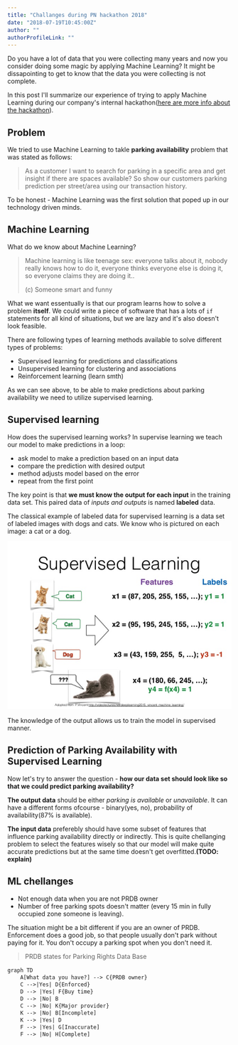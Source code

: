 ```yaml
---
title: "Challanges during PN hackathon 2018"
date: "2018-07-19T10:45:00Z"
author: ""
authorProfileLink: ""
---
```


Do you have a lot of data that you were collecting many years and now you consider doing some magic by applying Machine Learning? It might be dissapointing to get to know that the data you were collecting is not complete. 

In this post I'll summarize our experience of trying to apply Machine Learning during our company's internal hackathon([here are more info about the hackathon]()). 

## Problem
We tried to use Machine Learning to takle **parking availability** problem that was stated as follows:

> As a customer I want to search for parking in a specific area and get insight if there are spaces available? So show our customers parking prediction per street/area using our transaction history.

To be honest - Machine Learning was the first solution that poped up in our technology driven minds. 

## Machine Learning
What do we know about Machine Learning?
> Machine learning is like teenage sex: everyone talks about it, nobody really knows how to do it, everyone thinks everyone else is doing it, so everyone claims they are doing it.. 
>
> (c) Someone smart and funny

What we want essentually is that our program learns how to solve a problem **itself**. We could write a piece of software that has a lots of `if` statements for all kind of situations, but we are lazy and it's also doesn't look feasible.

There are following types of learning methods available to solve different types of problems:
- Supervised learning for predictions and classifications
- Unsupervised learning for clustering and associations
- Reinforcement learning (learn smth)

As we can see above, to be able to make predictions about parking availability we need to utilize supervised learning. 

## Supervised learning
How does the supervised learning works? In supervise learning we teach our model to make predictions in a loop:
- ask model to make a prediction based on an input data
- compare the prediction with desired output
- method adjusts model based on the error 
- repeat from the first point

The key point is that **we must know the output for each input** in the training data set. This paired data of *inputs and outputs* is named **labeled** data.

The classical example of labeled data for supervised learning is a data set of labeled images with dogs and cats. We know who is pictured on each image: a cat or a dog.

![Cats & Dogs](./images/casndogs.jpg)

The knowledge of the output allows us to train the model in supervised manner. 

## Prediction of Parking Availability with Supervised Learning
Now let's try to answer the question - **how our data set should look like so that we could predict parking availability?**

**The output data** should be either *parking is available* or *unavailable*. It can have a different forms ofcourse - binary(yes, no), probability of availability(87% is available).

**The input data** preferebly should have some subset of features that influence parking availability directly or indirectly. This is quite chellanging problem to select the features wisely so that our model will make quite accurate predictions but at the same time doesn't get overfitted.**(TODO: explain)**

## ML chellanges
- Not enough data when you are not PRDB owner
- Number of free parking spots doesn't matter (every 15 min in fully occupied zone someone is leaving).

The situation might be a bit different if you are an owner of PRDB. Enforcement does a good job, so that people usually don't park without paying for it. You don't occupy a parking spot when you don't need it.

> PRDB states for Parking Rights Data Base

```mermaid
graph TD
    A[What data you have?] --> C{PRDB owner}
    C -->|Yes| D{Enforced}
    D --> |Yes| F{Buy time}
    D --> |No| B
    C --> |No| K{Major provider}
    K --> |No| B[Incomplete]
    K --> |Yes| D
    F --> |Yes| G[Inaccurate]
    F --> |No| H[Complete]
```